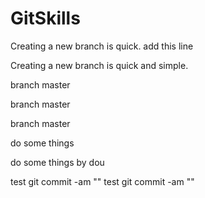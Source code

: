 # GitSkills
Creating a new branch is quick.
add this line

Creating a new branch is quick and simple.

branch master

branch master

branch master

do some things

do some things by dou

test git commit -am ""
test git commit -am ""